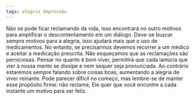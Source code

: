 ```yaml
---
tags: alegria depressão
---
```

Não se pode ficar reclamando da vida, isso encontrará no outro motivos para amplificar o descontentamento em um diálogo. Deve-se buscar sempre motivos para a alegria, isso ajudará mais que o uso de medicamentos. No entanto, se precisarmos devemos recorrer a um médico e aceitar a medicação prescrita. Não esqueçamos que as reclamações são perniciosas. Pensar no quanto é bom viver, permitirá que cada lamúria que vier à nossa mente se dissipe e nem sequer seja pronunciada. Ao contrário estaremos sempre falando sobre coisas boas, aumentando a alegria de viver reinante. Pode parecer difícil no começo, mas lembre-se de manter esse propósito firme: não reclame, Ele quer que você encontre a cada instante um motivo para ser feliz.